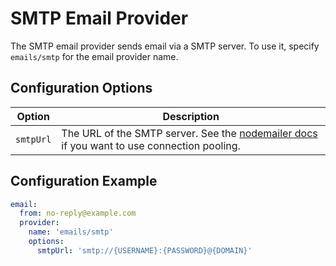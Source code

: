 # SMTP Email Provider

The SMTP email provider sends email via a SMTP server. To use it, specify `emails/smtp` for the email provider name.

## Configuration Options

Option|Description
-|-
`smtpUrl`|The URL of the SMTP server. See the [nodemailer docs](https://nodemailer.com/smtp/pooled/) if you want to use connection pooling.

## Configuration Example

```yaml
email:
  from: no-reply@example.com
  provider:
    name: 'emails/smtp'
    options:
      smtpUrl: 'smtp://{USERNAME}:{PASSWORD}@{DOMAIN}'
```
